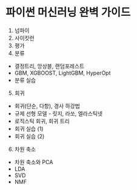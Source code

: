 # 파이썬 머신러닝 완벽 가이드

1. 넘파이
2. 사이킷런
3. 평가
4. 분류
  - 결정트리, 앙상블, 랜덤포레스트
  - GBM, XGBOOST, LightGBM, HyperOpt
  - 분류 실습
5. 회귀
  - 회귀(단순, 다항), 경사 하강법
  - 규제 선형 모델 - 릿지, 라쏘, 엘라스틱넷
  - 로직스틱 회귀, 회귀 트리
  - 회귀 실습 (1)
  - 회귀 실습 (2)
6. 차원 축소
  - 차원 축소와 PCA
  - LDA
  - SVD
  - NMF